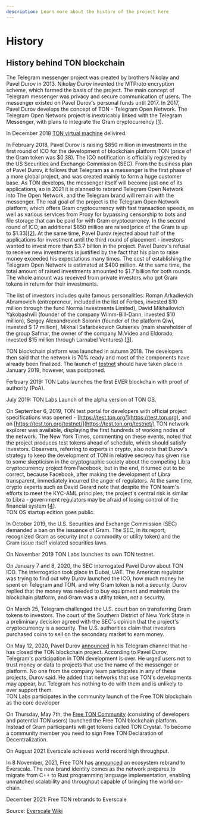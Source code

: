 ```yaml
---
description: Learn more about the history of the project here
---
```


# History

## History behind TON blockchain

The Telegram messenger project was created by brothers Nikolay and Pavel Durov in 2013. Nikolay Durov invented the MTProto encryption scheme, which formed the basis of the project. The main concept of Telegram messenger was privacy and secure communication of users. The messenger existed on Pavel Durov's personal funds until 2017. In 2017, Pavel Durov develops the concept of TON - Telegram Open Network. The Telegram Open Network project is inextricably linked with the Telegram Messenger, with plans to integrate the Gram cryptocurrency [\[1\]](https://en.bitcoinwiki.org/wiki/TON).

In December 2018 [TON virtual machine](../../../learn/tvm.md) delivired.

In February 2018, Pavel Durov is raising $850 million in investments in the first round of ICO for the development of blockchain platform TON (price of the Gram token was $0.38). The ICO notification is officially registered by the US Securities and Exchange Commission (SEC). From the business plan of Pavel Durov, it follows that Telegram as a messenger is the first phase of a more global project, and was created mainly to form a huge customer base. As TON develops, the messenger itself will become just one of its applications, so in 2021 it is planned to rebrand Telegram Open Network into The Open Network, and the Telegram brand will remain with the messenger. The real goal of the project is the Telegram Open Network platform, which offers Gram cryptocurrency with fast transaction speeds, as well as various services from Proxy for bypassing censorship to bots and file storage that can be paid for with Gram cryptocurrency. In the second round of ICO, an additional $850 million are raised(price of the Gram is up to $1.33)[\[2\]](https://www.sec.gov/Archives/edgar/data/1729650/000095017218000030/xslFormDX01/primary\_doc.xml). At the same time, Pavel Durov rejected about half of the applications for investment until the third round of placement - investors wanted to invest more than $3.7 billion in the project. Pavel Durov's refusal to receive new investments is justified by the fact that his plan to raise money exceeded his expectations many times. The cost of establishing the Telegram Open Network is estimated at $400 million. At the same time, the total amount of raised investments amounted to $1.7 billion for both rounds. The whole amount was received from private investors who got Gram tokens in return for their investments.

The list of investors includes quite famous personalities: Roman Arkadievich Abramovich (entrepreneur, included in the list of Forbes, invested $10 million through the fund Norma Investments Limited), David Mikhailovich Yakobashvili (founder of the company Wimm-Bill-Dann, invested $10 million), Sergey Alexandrovich Solonin (founder of the platform Qiwi, invested $ 17 million), Mikhail Safarbekovich Gutseriev (main shareholder of the group Safmar, the owner of the company M.Video and Eldorado, invested $15 million through Larnabel Ventures) [\[3\]](https://www.vedomosti.ru/technology/articles/2020/03/05/824525-i).

TON blockchain platform was launched in autumn 2018. The developers then said that the network is 70% ready and most of the components have already been finalized. The launch of [testnet](https://en.freeton.wiki/Free\_TON\_overview#Free\_TON\_blockchain\_tokens) should have taken place in January 2019, however, was postponed.

Ferbuary 2019: TON Labs launches the first EVER blockchain with proof of authority (PoA).

July 2019: TON Labs Launch of the alpha version of TON OS.

On September 6, 2019, TON test portal for developers with official project specifications was opened - [https://test.ton.org/](https://test.ton.org), and on [https://test.ton.org/testnet/](https://test.ton.org/testnet/) TON network explorer was available, displaying the first hundreds of working nodes of the network. The New York Times, commenting on these events, noted that the project produces test tokens ahead of schedule, which should satisfy investors. Observers, referring to experts in crypto, also note that Durov's strategy to keep the development of TON in relative secrecy has given rise to some skepticism in the cryptographic society about the competing Libra cryptocurrency project from Facebook, but in the end, it turned out to be correct, because Facebook, after making the development of Libra transparent, immediately incurred the anger of regulators. At the same time, crypto experts such as David Gerard note that despite the TON team's efforts to meet the KYC-AML principles, the project's central risk is similar to Libra - government regulators may be afraid of losing control of the financial system [\[4\]](https://en.wikipedia.org/wiki/Telegram\_Open\_Network).\
TON OS startup edition goes public.

In October 2019, the U.S. Securities and Exchange Commission (SEC) demanded a ban on the issuance of Gram. The SEC, in its report, recognized Gram as security (not a commodity or utility token) and the Gram issue itself violated securities laws.

On November 2019 TON Labs launches its own TON testnet.

On January 7 and 8, 2020, the SEC interrogated Pavel Durov about TON ICO. The interrogation took place in Dubai, UAE. The American regulator was trying to find out why Durov launched the ICO, how much money he spent on Telegram and TON, and why Gram token is not a security. Durov replied that the money was needed to buy equipment and maintain the blockchain platform, and Gram was a utility token, not a security.

On March 25, Telegram challenged the U.S. court ban on transferring Gram tokens to investors. The court of the Southern District of New York State in a preliminary decision agreed with the SEC's opinion that the project's cryptocurrency is a security. The U.S. authorities claim that investors purchased coins to sell on the secondary market to earn money.

On May 12, 2020, Pavel Durov [announced](https://t.me/durov/116) in his Telegram channel that he has closed the TON blockchain project. According to Pavel Durov, Telegram's participation in TON development is over. He urged users not to trust money or data to projects that use the name of the messenger or platform. No one from the company team participates in any of these projects, Durov said. He added that networks that use TON's developments may appear, but Telegram has nothing to do with them and is unlikely to ever support them.\
TON Labs participates in the community launch of the Free TON blockchain as the core developer

On Thursday, May 7th, the [Free TON Community](https://freeton.org) (consisting of developers and potential TON users) launched the Free TON blockchain platform. Instead of Gram participants will get tokens called TON Crystal. To become a community member you need to sign Free TON Declaration of Decentralization.

On August 2021 Everscale achieves world record high throughput.

In 8 November, 2021, Free TON has [announced](https://twitter.com/Everscale\_net/status/1457754528367980544?ref\_src=twsrc%5Etfw%7Ctwcamp%5Etweetembed\&ref\_url=https%3A%2F%2Fneurocore.notion.site%2Fneurocore%2FEverscale-Rebranding-d231f28aca734dc3aca52f7cd7df3f1f%23afc920661b864d5cb92c28e9f0d0f90f) an ecosystem rebrand to Everscale. The new brand identity comes as the network prepares to migrate from C++ to Rust programming language implementation, enabling unmatched scalability and throughput capable of bringing the world on-chain.

December 2021: Free TON rebrands to Everscale

Source: [Everscale Wiki](https://en.wiki.everscale.network/Everscale\_Wiki)

